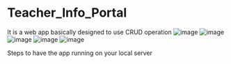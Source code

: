 # Teacher_Info_Portal
It is a web app basically designed to use CRUD operation
![image](https://github.com/singhal0306/Teacher_Info_Portal/assets/86726484/83fe716e-8bb1-46cc-a1e2-c32ea8373497)
![image](https://github.com/singhal0306/Teacher_Info_Portal/assets/86726484/17b8ef76-6e88-4da8-b6db-f059687b69e4)
![image](https://github.com/singhal0306/Teacher_Info_Portal/assets/86726484/e2beee01-8cae-432a-830f-036652d7989c)
![image](https://github.com/singhal0306/Teacher_Info_Portal/assets/86726484/032eb88e-ad2e-4a4d-b550-963b3f980f78)
![image](https://github.com/singhal0306/Teacher_Info_Portal/assets/86726484/d9867871-7275-4f47-95f7-f7fcea17c56f)

Steps to have the app running on your local server
